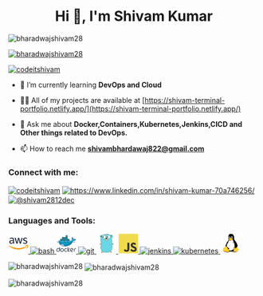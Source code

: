 <h1 align="center">Hi 👋, I'm Shivam Kumar</h1>
<p align="left"> <img src="https://komarev.com/ghpvc/?username=bharadwajshivam28&label=Profile%20views&color=0e75b6&style=flat" alt="bharadwajshivam28" /> </p>

<p align="left"> <a href="https://github.com/ryo-ma/github-profile-trophy"><img src="https://github-profile-trophy.vercel.app/?username=bharadwajshivam28" alt="bharadwajshivam28" /></a> </p>

<p align="left"> <a href="https://twitter.com/codeitshivam" target="blank"><img src="https://img.shields.io/twitter/follow/codeitshivam?logo=twitter&style=for-the-badge" alt="codeitshivam" /></a> </p>

- 🌱 I’m currently learning **DevOps and Cloud**

- 👨‍💻 All of my projects are available at [https://shivam-terminal-portfolio.netlify.app/](https://shivam-terminal-portfolio.netlify.app/)

- 💬 Ask me about **Docker,Containers,Kubernetes,Jenkins,CICD and Other things related to DevOps.**

- 📫 How to reach me **shivambhardawaj822@gmail.com**

<h3 align="left">Connect with me:</h3>
<p align="left">
<a href="https://twitter.com/codeitshivam" target="blank"><img align="center" src="https://raw.githubusercontent.com/rahuldkjain/github-profile-readme-generator/master/src/images/icons/Social/twitter.svg" alt="codeitshivam" height="30" width="40" /></a>
<a href="https://linkedin.com/in/https://www.linkedin.com/in/shivam-kumar-70a746256/" target="blank"><img align="center" src="https://raw.githubusercontent.com/rahuldkjain/github-profile-readme-generator/master/src/images/icons/Social/linked-in-alt.svg" alt="https://www.linkedin.com/in/shivam-kumar-70a746256/" height="30" width="40" /></a>
<a href="https://hashnode.com/@shivam2812dec" target="blank"><img align="center" src="https://raw.githubusercontent.com/rahuldkjain/github-profile-readme-generator/master/src/images/icons/Social/hashnode.svg" alt="@shivam2812dec" height="30" width="40" /></a>
</p>

<h3 align="left">Languages and Tools:</h3>
<p align="left"> <a href="https://aws.amazon.com" target="_blank" rel="noreferrer"> <img src="https://raw.githubusercontent.com/devicons/devicon/master/icons/amazonwebservices/amazonwebservices-original-wordmark.svg" alt="aws" width="40" height="40"/> </a> <a href="https://www.gnu.org/software/bash/" target="_blank" rel="noreferrer"> <img src="https://www.vectorlogo.zone/logos/gnu_bash/gnu_bash-icon.svg" alt="bash" width="40" height="40"/> </a> <a href="https://www.docker.com/" target="_blank" rel="noreferrer"> <img src="https://raw.githubusercontent.com/devicons/devicon/master/icons/docker/docker-original-wordmark.svg" alt="docker" width="40" height="40"/> </a> <a href="https://git-scm.com/" target="_blank" rel="noreferrer"> <img src="https://www.vectorlogo.zone/logos/git-scm/git-scm-icon.svg" alt="git" width="40" height="40"/> </a> <a href="https://golang.org" target="_blank" rel="noreferrer"> <img src="https://raw.githubusercontent.com/devicons/devicon/master/icons/go/go-original.svg" alt="go" width="40" height="40"/> </a> <a href="https://developer.mozilla.org/en-US/docs/Web/JavaScript" target="_blank" rel="noreferrer"> <img src="https://raw.githubusercontent.com/devicons/devicon/master/icons/javascript/javascript-original.svg" alt="javascript" width="40" height="40"/> </a> <a href="https://www.jenkins.io" target="_blank" rel="noreferrer"> <img src="https://www.vectorlogo.zone/logos/jenkins/jenkins-icon.svg" alt="jenkins" width="40" height="40"/> </a> <a href="https://kubernetes.io" target="_blank" rel="noreferrer"> <img src="https://www.vectorlogo.zone/logos/kubernetes/kubernetes-icon.svg" alt="kubernetes" width="40" height="40"/> </a> <a href="https://www.linux.org/" target="_blank" rel="noreferrer"> <img src="https://raw.githubusercontent.com/devicons/devicon/master/icons/linux/linux-original.svg" alt="linux" width="40" height="40"/> </a> </p>

<p><img align="left" src="https://github-readme-stats.vercel.app/api/top-langs?username=bharadwajshivam28&show_icons=true&locale=en&layout=compact" alt="bharadwajshivam28" /></p>

<p>&nbsp;<img align="center" src="https://github-readme-stats.vercel.app/api?username=bharadwajshivam28&show_icons=true&locale=en" alt="bharadwajshivam28" /></p>

<p><img align="center" src="https://github-readme-streak-stats.herokuapp.com/?user=bharadwajshivam28&" alt="bharadwajshivam28" /></p>
